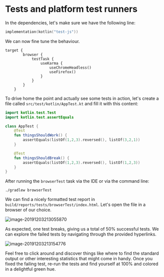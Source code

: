 # Tests and platform test runners 
In the dependencies, let's make sure we have the following line:

```kotlin
implementation(kotlin("test-js"))
```

We can now fine tune the behaviour.

```
target {
        browser {
            testTask {
                useKarma {
                    useChromeHeadless()
                    useFirefox()
                }
            }
        }
    }
```

To drive home the point and actually see some tests in action, let's create a file called `src/test/kotlin/AppTest.kt` and fill it with this content:

```kotlin
import kotlin.test.Test
import kotlin.test.assertEquals

class AppTest {
    @Test
    fun thingsShouldWork() {
        assertEquals(listOf(1,2,3).reversed(), listOf(3,2,1))
    }

    @Test
    fun thingsShouldBreak() {
        assertEquals(listOf(1,2,3).reversed(), listOf(1,2,3))
    }
}
```

After running the `browserTest` task via the IDE or via the command line:

```./gradlew browserTest```

We can find a nicely formatted test report in `build/reports/tests/browserTest/index.html`. Let's open the file in a browser of our choice.

![image-20191203213055870](/assets/image-20191203213055870.png)

As expected, one test breaks, giving us a total of 50% successful tests. We can explore the failed tests by navigating through the provided hyperlinks.

![image-20191203213154776](/assets/image-20191203213154776.png)

Feel free to click around and discover things like where to find the standard output or other interesting statistics that might come in handy. Once you fixed the failing test, re-run the tests and find yourself at 100% and colored in a delightful green hue.